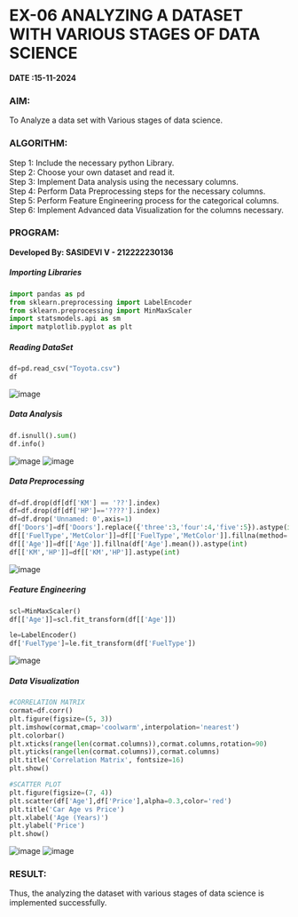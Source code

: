 # EX-06 ANALYZING A DATASET WITH VARIOUS STAGES OF DATA SCIENCE
**DATE :15-11-2024**
### AIM:
To Analyze a data set with Various stages of data science.
### ALGORITHM:
Step 1: Include the necessary python Library.<BR>
Step 2: Choose your own dataset and read it.<BR>
Step 3: Implement Data analysis using the necessary columns.<BR>
Step 4: Perform Data Preprocessing steps for the necessary columns.<BR>
Step 5: Perform Feature Engineering process for the categorical columns.<BR>
Step 6: Implement Advanced data Visualization for the columns necessary.<BR>
### PROGRAM:
**Developed By: SASIDEVI V - 212222230136**

##### Importing Libraries
```Python
import pandas as pd
from sklearn.preprocessing import LabelEncoder
from sklearn.preprocessing import MinMaxScaler
import statsmodels.api as sm
import matplotlib.pyplot as plt
```
##### Reading DataSet
```Python
df=pd.read_csv("Toyota.csv")
df
```
![image](https://github.com/user-attachments/assets/b1692d7b-0ada-4867-80ae-57447c7eafb6)

##### Data Analysis
```Python
df.isnull().sum()
df.info()
```
![image](https://github.com/user-attachments/assets/9976028d-9202-4dd5-844b-b5efb3b95b14)
![image](https://github.com/user-attachments/assets/3315457f-d62f-48fe-b220-1b94d90f3b5b)

##### Data Preprocessing
```Python
df=df.drop(df[df['KM'] == '??'].index)
df=df.drop(df[df['HP']=='????'].index)
df=df.drop('Unnamed: 0',axis=1)
df['Doors']=df['Doors'].replace({'three':3,'four':4,'five':5}).astype(int)
df[['FuelType','MetColor']]=df[['FuelType','MetColor']].fillna(method='ffill')
df[['Age']]=df[['Age']].fillna(df['Age'].mean()).astype(int)
df[['KM','HP']]=df[['KM','HP']].astype(int)
```
![image](https://github.com/user-attachments/assets/4d35e580-ae0b-4d6e-bb61-2c77a47b57b2)

##### Feature Engineering
```Python
scl=MinMaxScaler()
df[['Age']]=scl.fit_transform(df[['Age']])

le=LabelEncoder()
df['FuelType']=le.fit_transform(df['FuelType'])
```
![image](https://github.com/user-attachments/assets/4c9c63c1-024a-481d-a358-fed1db050e77)

##### Data Visualization
```Python
#CORRELATION MATRIX
cormat=df.corr()
plt.figure(figsize=(5, 3))
plt.imshow(cormat,cmap='coolwarm',interpolation='nearest')
plt.colorbar()
plt.xticks(range(len(cormat.columns)),cormat.columns,rotation=90)
plt.yticks(range(len(cormat.columns)),cormat.columns)
plt.title('Correlation Matrix', fontsize=16)
plt.show()

#SCATTER PLOT
plt.figure(figsize=(7, 4))
plt.scatter(df['Age'],df['Price'],alpha=0.3,color='red')
plt.title('Car Age vs Price')
plt.xlabel('Age (Years)')
plt.ylabel('Price')
plt.show()
```
![image](https://github.com/user-attachments/assets/c9c6efdd-610c-467a-ba92-a28a4644377f)
![image](https://github.com/user-attachments/assets/e735f659-70a1-4b76-b74a-228d16af8b7d)

### RESULT:
Thus, the analyzing the dataset with various stages of data science is implemented successfully.

